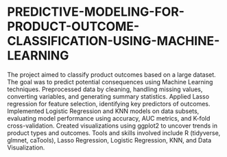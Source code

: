 # PREDICTIVE-MODELING-FOR-PRODUCT-OUTCOME-CLASSIFICATION-USING-MACHINE-LEARNING
The project aimed to classify product outcomes based on a large dataset. The goal was to predict 
potential consequences using Machine Learning techniques. Preprocessed data by cleaning, handling missing values, 
converting variables, and generating summary statistics. Applied Lasso regression for feature selection, identifying key 
predictors of outcomes. Implemented Logistic Regression and KNN models on data subsets, evaluating model performance 
using accuracy, AUC metrics, and K-fold cross-validation. Created visualizations using ggplot2 to uncover trends in product 
types and outcomes. Tools and skills involved include R (tidyverse, glmnet, caTools), Lasso Regression, Logistic Regression, 
KNN, and Data Visualization. 
